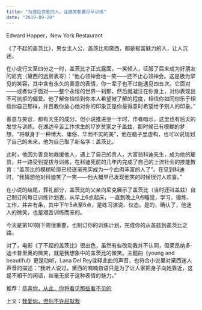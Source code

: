 ```yaml
---
title: "为遇见你爱的人，连微笑都要尽早训练"
date: "2019-09-20"
---
```


Edward Hopper，New York Restaurant

  

《了不起的盖茨比》，男女主人公，盖茨比和黛西，都是极富魅力的人，让人沉迷。

  

在小说行文至四分之一时，盖茨比才正式露面，一笑倾人，征服了后来成为好朋友的尼克（黛西的远房表哥）：“他心领神会地一笑——还不止心领神会。这是极为罕见的笑容，其中含有永久的善意的表情，你一辈子也不过能遇见四五次。它面对——或者似乎面对——整个永恒的世界一刹那，然后就凝注在你身上，对你表现出不可抗拒的偏爱。他了解你恰恰到你本人希望被了解的程度，相信你如同你乐于相信你自己那样，并且教你放心他对你的印象正是你最得意时希望给予别人的印象。”

  

善意与笑容，都有天生的成分。但小说推进至一半时，作者暗示，这里也有后天的发觉与训练。在湖边辛苦工作求生的17岁贫家之子盖兹，那时候已有模糊的梦想，“将献身于一种博大、庸俗、华而不实的美”，他在脑子里虚构，也可以说规划了自己的未来，他为自己取了新名字：盖茨比。

  

此时，他因为善良地救援他人，遇上了自己的贵人，大富翁科迪先生，成为他的雇员，并一路受到提拔与训练，在科迪死前的几年内完成了自己的上流社会的技能教育：“盖茨比的模糊轮廓已经逐渐充实成为一个血肉丰富的人了”。在见到科迪时，“我猜想他对科迪笑了一笑——他大概早已发现他笑的时候很讨人欢喜。”

  

在小说的结尾，葬礼部分，盖茨比的父亲向尼克展示了盖茨比（当时还叫盖兹）自己制订的每日训练计划表，从早上6点起床，一直到晚上9点睡觉，学习、锻炼、工作，井井有条，其中下午5点至6点，是练习演说、仪态。是的，确认了，他迷人的微笑，也是艰苦训练而来的。

  

今天是第101期下周很重要，也制订你的训练计划，完成你的从盖兹到盖茨比之路。

  

对了，电影《了不起的盖茨比》很出色，虽然有些改动我并不认同，但莱昂纳多·迪卡普里奥的微笑，就是我想象中的盖茨比的微笑。主题曲《young and beautiful》更是动听，Lana Del Rey诠释此曲的声音，也符合小说里对黛西迷人声音的描述：“我听人说过，黛西的喃喃自语只是为了让人家把身子向她靠近，这是不相干的闲话，丝毫无损于这种表情的魅力。”

  

推荐：[恭喜你，从此，你将看见那些看不见的](http://mp.weixin.qq.com/s?__biz=MjM5NDU0Mjk2MQ==&mid=2651634894&idx=1&sn=d94bf43cbcd20229d911505fbb0f05d6&chksm=bd7e38d08a09b1c6ec35cd60496820ba4da75ab9af4c01ce795a3a232eb772db158ec653a7da&scene=21#wechat_redirect)

上文：[我爱你，但你不许屈就我](http://mp.weixin.qq.com/s?__biz=MjM5NDU0Mjk2MQ==&mid=2651635089&idx=1&sn=4d0e7e3b45b9c3d4da51048d4c1699b7&chksm=bd7e398f8a09b099e816d6ec4476d1bb9ee2dd15555987b676d21e259fefd5d98df220af4be8&scene=21#wechat_redirect)
